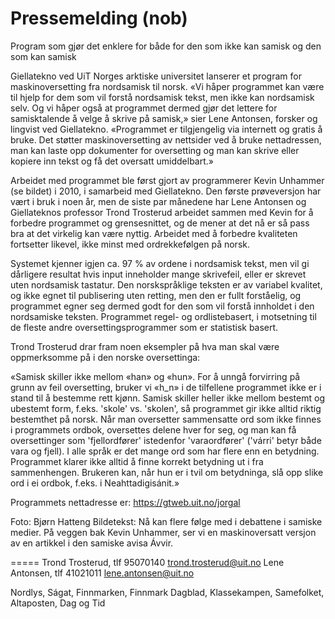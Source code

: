 Pressemelding (nob)
===================

Program som gjør det enklere for både for den som ikke kan samisk og den som kan samisk 


Giellatekno ved UiT Norges arktiske universitet lanserer et program for maskinoversetting fra nordsamisk til norsk. «Vi håper programmet kan være til hjelp for dem som vil forstå nordsamisk tekst, men ikke kan nordsamisk selv. Og vi håper også at programmet dermed gjør det lettere for samisktalende å velge å skrive på samisk,» sier Lene Antonsen, forsker og lingvist ved Giellatekno. «Programmet er tilgjengelig via internett og gratis å bruke. Det støtter maskinoversetting av nettsider ved å bruke nettadressen, man kan laste opp dokumenter for oversetting og man kan skrive eller kopiere inn tekst og få det oversatt umiddelbart.»


Arbeidet med programmet ble først gjort av programmerer Kevin Unhammer (se bildet) i 2010, i samarbeid med Giellatekno. Den første prøveversjon har vært i bruk i noen år, men de siste par månedene har Lene Antonsen og Giellateknos professor Trond Trosterud arbeidet sammen med Kevin for å forbedre programmet og grensesnittet, og de mener at det nå er så pass bra at det virkelig kan være nyttig. Arbeidet med å forbedre kvaliteten fortsetter likevel, ikke minst med ordrekkefølgen på norsk.


Systemet kjenner igjen ca. 97 % av ordene i nordsamisk tekst, men vil gi dårligere resultat hvis input inneholder mange skrivefeil, eller er skrevet uten nordsamisk tastatur. Den norskspråklige teksten er av variabel kvalitet, og ikke egnet til publisering uten retting, men den er fullt forståelig, og programmet egner seg dermed godt for den som vil forstå innholdet i den nordsamiske teksten. Programmet regel- og ordlistebasert, i motsetning til de fleste andre oversettingsprogrammer som er statistisk basert.




Trond Trosterud drar fram noen eksempler på hva man skal være oppmerksomme på i den norske oversettinga:


«Samisk skiller ikke mellom «han» og «hun». For å unngå forvirring på grunn av feil oversetting, bruker vi «h_n» i de tilfellene programmet ikke er i stand til å bestemme rett kjønn. Samisk skiller heller ikke mellom bestemt og ubestemt form, f.eks. 'skole' vs. 'skolen', så programmet gir ikke alltid riktig bestemthet på norsk. Når man oversetter sammensatte ord som ikke finnes i programmets ordbok, oversettes  delene hver for seg, og man kan få oversettinger som 'fjellordfører' istedenfor 'varaordfører' ('várri' betyr både vara og fjell). I alle språk er det mange ord som har flere enn en betydning. Programmet klarer ikke alltid å finne korrekt betydning ut i fra sammenhengen. Brukeren kan, når hun er i tvil om betydninga, slå opp slike ord i ei ordbok, f.eks. i Neahttadigisánit.»


Programmets nettadresse er: https://gtweb.uit.no/jorgal


Foto: Bjørn Hatteng
Bildetekst: 
Nå kan flere følge med i debattene i samiske medier. På veggen bak Kevin Unhammer, ser vi en maskinoversatt versjon av en artikkel i den samiske avisa Ávvir.




=====
Trond Trosterud, tlf 95070140
trond.trosterud@uit.no
Lene Antonsen, tlf 41021011
lene.antonsen@uit.no




Nordlys, Ságat, Finnmarken, Finnmark Dagblad, Klassekampen, Samefolket, Altaposten, Dag og Tid








